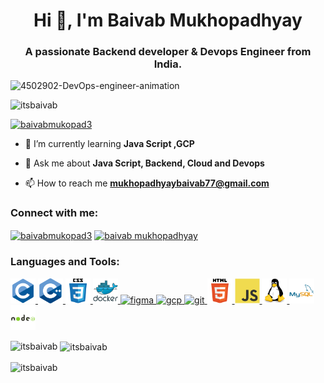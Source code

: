 <h1 align="center">Hi 👋, I'm Baivab Mukhopadhyay</h1>
<h3 align="center">A passionate Backend developer & Devops Engineer from India.</h3>
<img src="https://dribbble.com/shots/4502902-DevOps-engineer-animation/attachments/10432181?mode=media" alt="4502902-DevOps-engineer-animation" width="400px">

<p align="left"> <img src="https://komarev.com/ghpvc/?username=itsbaivab&label=Stalked%20by&color=02f28a&style=flat" alt="itsbaivab" /> </p>

<p align="left"> <a href="https://twitter.com/baivabmukopad3" target="blank"><img src="https://img.shields.io/twitter/follow/baivabmukopad3?logo=twitter&style=for-the-badge" alt="baivabmukopad3" /></a> </p>

- 🌱 I’m currently learning **Java Script ,GCP**

- 💬 Ask me about **Java Script, Backend, Cloud and Devops**

- 📫 How to reach me **mukhopadhyaybaivab77@gmail.com**

<h3 align="left">Connect with me:</h3>
<p align="left">
<a href="https://twitter.com/baivabmukopad3" target="blank"><img align="center" src="https://raw.githubusercontent.com/rahuldkjain/github-profile-readme-generator/master/src/images/icons/Social/twitter.svg" alt="baivabmukopad3" height="30" width="40" /></a>
<a href="https://linkedin.com/in/baivab mukhopadhyay" target="blank"><img align="center" src="https://raw.githubusercontent.com/rahuldkjain/github-profile-readme-generator/master/src/images/icons/Social/linked-in-alt.svg" alt="baivab mukhopadhyay" height="30" width="40" /></a>
</p>

<h3 align="left">Languages and Tools:</h3>
<p align="left"> <a href="https://www.cprogramming.com/" target="_blank" rel="noreferrer"> <img src="https://raw.githubusercontent.com/devicons/devicon/master/icons/c/c-original.svg" alt="c" width="40" height="40"/> </a> <a href="https://www.w3schools.com/cpp/" target="_blank" rel="noreferrer"> <img src="https://raw.githubusercontent.com/devicons/devicon/master/icons/cplusplus/cplusplus-original.svg" alt="cplusplus" width="40" height="40"/> </a> <a href="https://www.w3schools.com/css/" target="_blank" rel="noreferrer"> <img src="https://raw.githubusercontent.com/devicons/devicon/master/icons/css3/css3-original-wordmark.svg" alt="css3" width="40" height="40"/> </a> <a href="https://www.docker.com/" target="_blank" rel="noreferrer"> <img src="https://raw.githubusercontent.com/devicons/devicon/master/icons/docker/docker-original-wordmark.svg" alt="docker" width="40" height="40"/> </a> <a href="https://www.figma.com/" target="_blank" rel="noreferrer"> <img src="https://www.vectorlogo.zone/logos/figma/figma-icon.svg" alt="figma" width="40" height="40"/> </a> <a href="https://cloud.google.com" target="_blank" rel="noreferrer"> <img src="https://www.vectorlogo.zone/logos/google_cloud/google_cloud-icon.svg" alt="gcp" width="40" height="40"/> </a> <a href="https://git-scm.com/" target="_blank" rel="noreferrer"> <img src="https://www.vectorlogo.zone/logos/git-scm/git-scm-icon.svg" alt="git" width="40" height="40"/> </a> <a href="https://www.w3.org/html/" target="_blank" rel="noreferrer"> <img src="https://raw.githubusercontent.com/devicons/devicon/master/icons/html5/html5-original-wordmark.svg" alt="html5" width="40" height="40"/> </a> <a href="https://developer.mozilla.org/en-US/docs/Web/JavaScript" target="_blank" rel="noreferrer"> <img src="https://raw.githubusercontent.com/devicons/devicon/master/icons/javascript/javascript-original.svg" alt="javascript" width="40" height="40"/> </a> <a href="https://www.linux.org/" target="_blank" rel="noreferrer"> <img src="https://raw.githubusercontent.com/devicons/devicon/master/icons/linux/linux-original.svg" alt="linux" width="40" height="40"/> </a> <a href="https://www.mysql.com/" target="_blank" rel="noreferrer"> <img src="https://raw.githubusercontent.com/devicons/devicon/master/icons/mysql/mysql-original-wordmark.svg" alt="mysql" width="40" height="40"/> </a> <a href="https://nodejs.org" target="_blank" rel="noreferrer"> <img src="https://raw.githubusercontent.com/devicons/devicon/master/icons/nodejs/nodejs-original-wordmark.svg" alt="nodejs" width="40" height="40"/> </a> </p>

<p><img align="left" src="https://github-readme-stats.vercel.app/api/top-langs?username=itsbaivab&show_icons=true&theme=dark&locale=en&layout=compact" alt="itsbaivab" /></p>

<p>&nbsp;<img align="center" src="https://github-readme-stats.vercel.app/api?username=itsbaivab&show_icons=true&locale=en" alt="itsbaivab" /></p>

<p><img align="center" src="https://github-readme-streak-stats.herokuapp.com/?user=itsbaivab&theme=highcontrast" alt="itsbaivab" /></p>
